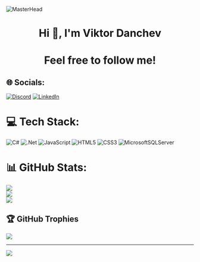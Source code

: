 ![MasterHead](https://camo.githubusercontent.com/48ec00ed4c84e771db4a1db90b56352923a8d644452a32b434d68e97006c9337/68747470733a2f2f63686b736b696c6c732e636f6d2f77702d636f6e74656e742f75706c6f6164732f323032302f30342f504e432d416e696d617465642d42616e6e6572732e676966)
<h1 align="center">Hi 👋, I'm Viktor Danchev</h1>
<h1 align="center">Feel free to follow me!</h1>

## 🌐 Socials:
[![Discord](https://img.shields.io/badge/Discord-%237289DA.svg?logo=discord&logoColor=white)](https://discord.com/invite/Tetramorph#4529)
[![LinkedIn](https://img.shields.io/badge/LinkedIn-%230077B5.svg?logo=linkedin&logoColor=white)](https://www.linkedin.com/in/viktor-danchev-a79369267/) 

# 💻 Tech Stack:
![C#](https://img.shields.io/badge/c%23-%23239120.svg?style=for-the-badge&logo=c-sharp&logoColor=white) ![.Net](https://img.shields.io/badge/.NET-5C2D91?style=for-the-badge&logo=.net&logoColor=white) ![JavaScript](https://img.shields.io/badge/JavaScript-yellow?style=for-the-badge&logo=javascript&logoColor=white) ![HTML5](https://img.shields.io/badge/html5-%23E34F26.svg?style=for-the-badge&logo=html5&logoColor=white) ![CSS3](https://img.shields.io/badge/css3-%231572B6.svg?style=for-the-badge&logo=css3&logoColor=white) ![MicrosoftSQLServer](https://img.shields.io/badge/Microsoft%20SQL%20Server-CC2927?style=for-the-badge&logo=microsoft%20sql%20server&logoColor=white)

# 📊 GitHub Stats:
![](https://github-readme-stats.vercel.app/api?username=viktordanchev&theme=dark&hide_border=false&include_all_commits=false&count_private=false)<br/>
![](https://github-readme-streak-stats.herokuapp.com/?user=viktordanchev&theme=dark&hide_border=false)<br/>
![](https://github-readme-stats.vercel.app/api/top-langs/?username=viktordanchev&theme=dark&hide_border=false&include_all_commits=false&count_private=false&layout=compact)

## 🏆 GitHub Trophies
![](https://github-profile-trophy.vercel.app/?username=viktordanchev&theme=radical&no-frame=false&no-bg=true&margin-w=4)

---
[![](https://visitcount.itsvg.in/api?id=viktordanchev&icon=0&color=0)](https://visitcount.itsvg.in)
